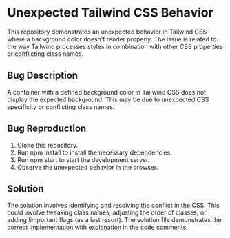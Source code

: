 # Unexpected Tailwind CSS Behavior

This repository demonstrates an unexpected behavior in Tailwind CSS where a background color doesn't render properly. The issue is related to the way Tailwind processes styles in combination with other CSS properties or conflicting class names. 

## Bug Description

A container with a defined background color in Tailwind CSS does not display the expected background. This may be due to unexpected CSS specificity or conflicting class names. 

## Bug Reproduction

1. Clone this repository.
2. Run npm install to install the necessary dependencies.
3. Run npm start to start the development server.
4. Observe the unexpected behavior in the browser.

## Solution

The solution involves identifying and resolving the conflict in the CSS. This could involve tweaking class names, adjusting the order of classes, or adding !important flags (as a last resort). The solution file demonstrates the correct implementation with explanation in the code comments.